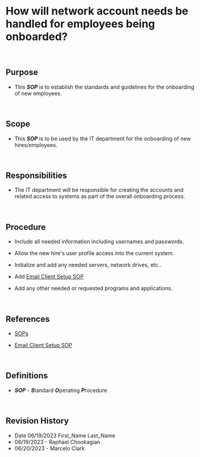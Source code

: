# How will network account needs be handled for employees being onboarded?

<br>

## Purpose

* This ***SOP*** is to establish the standards and guidelines for the onboarding of new employees.

<br>

## Scope

* This ***SOP*** is to be used by the IT department for the onboarding of new hires/employees.

<br>

## Responsibilities

* The IT department will be responsible for creating the accounts and related access to systems as part of the overall onboarding process.

<br>

## Procedure

* Include all needed information including usernames and passwords.

* Allow the new hire's user profile access into the current system.

* Initialize and add any needed servers, network drives, etc..

* Add [Email Client Setup SOP](https://github.com/knonsense/Documentation/tree/dev/SOPs)

* Add any other needed or requested programs and applications.

<br>

## References

* [SOPs](../SOPs/)

* [Email Client Setup SOP](https://github.com/knonsense/Documentation/tree/dev/SOPs)

<br>

## Definitions

* ***SOP*** - ***S***tandard ***O***perating ***P***rocedure

<br>

## Revision History

* Date 06/19/2023 First_Name Last_Name
* 06/19/2023 - Raphael Chookagian
* 06/20/2023 - Marcelo Clark
